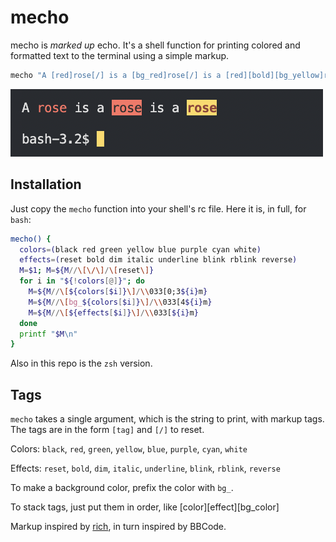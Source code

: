 # mecho

mecho is _marked up_ echo. It's a shell function for printing colored and 
formatted text to the terminal using a simple markup.

```bash
mecho "A [red]rose[/] is a [bg_red]rose[/] is a [red][bold][bg_yellow]rose[/]"
```
![screenshot](https://raw.githubusercontent.com/SinaKhalili/mecho/main/screenshot.png)

## Installation

Just copy the `mecho` function into your shell's rc file.
Here it is, in full, for `bash`:

```bash
mecho() {
  colors=(black red green yellow blue purple cyan white)
  effects=(reset bold dim italic underline blink rblink reverse)
  M=$1; M=${M//\[\/\]/\[reset\]}
  for i in "${!colors[@]}"; do
    M=${M//\[${colors[$i]}\]/\\033[0;3${i}m}
    M=${M//\[bg_${colors[$i]}\]/\\033[4${i}m}
    M=${M//\[${effects[$i]}\]/\\033[${i}m}
  done
  printf "$M\n"
}
```

Also in this repo is the `zsh` version.

## Tags

`mecho` takes a single argument, which is the string to print, with
markup tags. The tags are in the form `[tag]` and `[/]` to reset.

Colors: `black`, `red`, `green`, `yellow`, `blue`, `purple`, `cyan`, `white`

Effects: `reset`, `bold`, `dim`, `italic`, `underline`, `blink`, `rblink`, `reverse`

To make a background color, prefix the color with `bg_`.

To stack tags, just put them in order, like [color][effect][bg_color]

Markup inspired by [rich](https://github.com/willmcgugan/rich), in turn inspired by
BBCode.